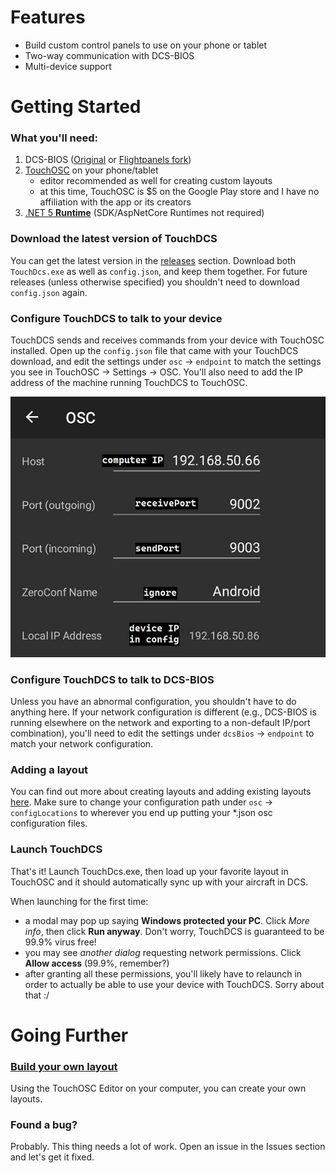 # Features

 - Build custom control panels to use on your phone or tablet
 - Two-way communication with DCS-BIOS
 - Multi-device support


# Getting Started
### What you'll need:
1. DCS-BIOS ([Original](https://github.com/dcs-bios/dcs-bios) or [Flightpanels fork](https://github.com/DCSFlightpanels/dcs-bios))
2. [TouchOSC](https://hexler.net/products/touchosc) on your phone/tablet
    - editor recommended as well for creating custom layouts
    - at this time, TouchOSC is $5 on the Google Play store and I have no affiliation with the app or its creators
3. [.NET 5 **Runtime**](https://dotnet.microsoft.com/download/dotnet/5.0) (SDK/AspNetCore Runtimes not required)

### Download the latest version of TouchDCS
You can get the latest version in the [releases](https://github.com/charliefoxtwo/TouchDCS/releases) section. Download both `TouchDcs.exe` as well as `config.json`, and keep them together. For future releases (unless otherwise specified) you shouldn't need to download `config.json` again.

### Configure TouchDCS to talk to your device
TouchDCS sends and receives commands from your device with TouchOSC installed. Open up the `config.json` file that came with your TouchDCS download, and edit the settings under `osc` -> `endpoint` to match the settings you see in TouchOSC -> Settings -> OSC. You'll also need to add the IP address of the machine running TouchDCS to TouchOSC.

![screenshot of example configuration](doc/img/TouchOSC_OSCSettings.jpg)

### Configure TouchDCS to talk to DCS-BIOS
Unless you have an abnormal configuration, you shouldn't have to do anything here. If your network configuration is different (e.g., DCS-BIOS is running elsewhere on the network and exporting to a non-default IP/port combination), you'll need to edit the settings under `dcsBios` -> `endpoint` to match your network configuration.

### Adding a layout
You can find out more about creating layouts and adding existing layouts [here](https://github.com/charliefoxtwo/TouchDCS/wiki/Layouts). Make sure to change your configuration path under `osc` -> `configLocations` to wherever you end up putting your *.json osc configuration files.

### Launch TouchDCS
That's it! Launch TouchDcs.exe, then load up your favorite layout in TouchOSC and it should automatically sync up with your aircraft in DCS.

When launching for the first time:
 - a modal may pop up saying **Windows protected your PC**. Click _More info_, then click **Run anyway**. Don't worry, TouchDCS is guaranteed to be 99.9% virus free!
 - you may see *another dialog* requesting network permissions. Click **Allow access** (99.9%, remember?)
 - after granting all these permissions, you'll likely have to relaunch in order to actually be able to use your device with TouchDCS. Sorry about that :/

# Going Further
### [Build your own layout](https://github.com/charliefoxtwo/TouchDCS/wiki/Layouts)
Using the TouchOSC Editor on your computer, you can create your own layouts.

### Found a bug?
Probably. This thing needs a lot of work. Open an issue in the Issues section and let's get it fixed.
